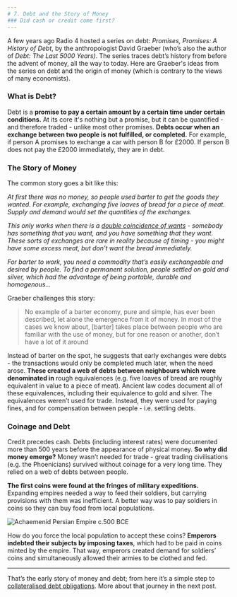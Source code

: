 ```yaml
---
# 7. Debt and the Story of Money
### Did cash or credit come first?
---
```


A few years ago Radio 4 hosted a series on debt: _Promises, Promises: A History of Debt_, by the anthropologist David Graeber (who’s also the author of _Debt: The Last 5000 Years)_. The series traces debt’s history from before the advent of money, all the way to today. Here are Graeber's ideas from the series on debt and the origin of money (which is contrary to the views of many economists).

### What is Debt?
Debt is a __promise to pay a certain amount by a certain time under certain conditions.__ At its core it's nothing but a promise, but it can be quantified - and therefore traded - unlike most other promises. __Debts occur when an exchange between two people is not fulfilled, or completed.__ For example, if person A promises to exchange a car with person B for £2000. If person B does not pay the £2000 immediately, they are in debt.

### The Story of Money
The common story goes a bit like this:

_At first there was no money, so people used barter to get the goods they wanted. For example, exchanging five loaves of bread for a piece of meat. Supply and demand would set the quantities of the exchanges._

_This only works when there is a [double coincidence of wants](https://en.wikipedia.org/wiki/Coincidence_of_wants) - somebody has something that you want, and you have something that they want. These sorts of exchanges are rare in reality because of timing - you might have some excess meat, but don't want the bread immediately._

_For barter to work, you need a commodity that’s easily exchangeable and desired by people. To find a permanent solution, people settled on gold and silver, which had the advantage of being portable, durable and homogenous…_

Graeber challenges this story:

> No example of a barter economy, pure and simple, has ever been described, let alone the emergence from it of money. In most of the cases we know about, [barter] takes place between people who are familiar with the use of money, but for one reason or another, don’t have a lot of it around

Instead of barter on the spot, he suggests that early exchanges were debts - the transactions would only be completed much later, when the need arose. __These created a web of debts between neighbours which were denominated in__ rough equivalences (e.g. five loaves of bread are roughly equivalent in value to a piece of meat). Ancient law codes document all of these equivalences, including their equivalence to gold and silver. The equivalences weren’t used for trade. Instead, they were used for paying fines, and for compensation between people - i.e. settling debts.

### Coinage and Debt
Credit precedes cash. Debts (including interest rates) were documented more than 500 years before the appearance of physical money. __So why did money emerge?__ Money wasn’t needed for trade - great trading civilisations (e.g. the Phoenicians) survived without coinage for a very long time. They relied on a web of debts between people.

__The first coins were found at the fringes of military expeditions.__ Expanding empires needed a way to feed their soldiers, but carrying provisions with them was inefficient. A better way was to pay soldiers in coins so they can buy food from local populations.

![Achaemenid Persian Empire c.500 BCE]()

How do you force the local population to accept these coins? __Emperors indebted their subjects by imposing taxes__, which had to be paid in coins minted by the empire. That way, emperors created demand for soldiers’ coins and simultaneously allowed their armies to be clothed and fed.

-----

That’s the early story of money and debt; from here it’s a simple step to [collateralised debt obligations](https://www.investopedia.com/terms/c/cdo.asp). More about that journey in the next post.

